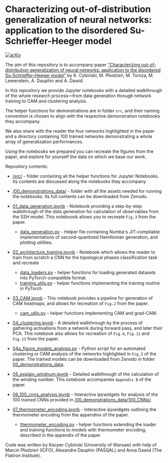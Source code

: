 # Characterizing out-of-distribution generalization of neural networks: application to the disordered Su-Schrieffer-Heeger model

[![arXiv](https://img.shields.io/badge/arXiv-2406.10012-b31b1b.svg?style=plastic)](https://arxiv.org/abs/2406.10012)  

<!-- [![DOI](https://zenodo.org/badge/391143558.svg)](https://zenodo.org/badge/latestdoi/391143558)   -->

The aim of this repository is to accompany paper ["Characterizing out-of-distribution generalization of neural networks: application to the disordered Su-Schrieffer-Heeger model"](https://arxiv.org/abs/2406.10012) by K. Cybiński, M. Płodzień, M. Tomza, M. Lewenstein, A. Dauphin and A. Dawid.   

In this repository we provide Jupyter notebooks with a detailed walkthrough of the whole research process—from data generation through network training to CAM and clustering analysis.   

The helper functions for demonstrations are in folder `src`, and their naming convention is chosen to align with the respective demonstration notebooks they accompany.   

We also share with the reader the four networks highlighted in the paper and a directory containing 100 trained networks demonstrating a whole array of generalization performances. 

Using the notebooks we prepared you can recreate the figures from the paper, and explore for yourself the data on which we base our work.

Repository contents:
* [/src/](./src/) - folder containing all the helper functions for Jupyter Notebooks. Its contents are discussed along the notebooks they accompany.
* [/00_demonstrations_data/](./00_demonstrations_data/) - folder with all the assets needed for running the notebooks. Its full contents can be downloaded from Zenodo.
* [01_data_generation.ipynb](./01_data_generation.ipynb) - Notebook providing a step-by-step walkthrough of the data generation for calculation of observables from the SSH model. This noteboook allows you to recreate `Fig.3` from the paper.
    
    * [data_generation.py](./src/data_generation.py) - Helper file containing Numba's JIT-compilable implementations of second-quantized Hamiltonian generation, and plotting utilities.

* [02_architecture_training.ipynb](./02_architecture_training.ipynb) - Notebook which allows the reader to train from scratch a CNN for the topological phases classification task and recreate 
    * [data_loaders.py](./src/data_loaders.py) - helper functions for loading generated datasets into PyTorch-compatible format.
    * [training_utils.py](./src/training_utils.py) - helper functions implementing the training routine in PyTorch
* [03_CAM.ipynb](./03_CAM.ipynb) - This notebook provides a pipeline for generation of CAM heatmaps, and allows for recreation of `Fig.2` from the paper.
    * [cam_utils.py](src/cam_utils.py) - helper functions implementing CAM and grad-CAM.
* [04_clustering.ipynb](./04_clustering.ipynb) - A detailed walkthrough by the process of gathering activations from a network during forward pass, and later their PCA. This notebook also allows for recreation of `Fig.4`, `Fig.12` and `Fig.13` from the paper.
* [04a_figure_models_analysis.py](./04a_figure_models_analysis.py) - Python script for an automated clustering or CAM analysis of the networks highlighted in `Fig.2` of the paper. The trained models can be downloaded from Zenodo in folder [00_demonstrations_data](./00_demonstrations_data/).
* [05_explain_windnum.ipynb](./05_explain_windnum.ipynb) - Detailed walkthrough of the calculation of the winding number. This notebook accompanies `Appendix B` of the paper.
* [06_100_cnns_analysis.ipynb](./06_100_cnns_analysis.ipynb) - Interactive ipywidgets for analysis of the 100 trained CNNs provided in [/00_demonstrations_data/100_CNNs/](./00_demonstrations_data/100_CNNs/).
* [07_thermometer_encoding.ipynb](./07_thermometer_encoding.ipynb) - Interactive ipywidgets outlining the thermometer encoding from the appendinx of the paper.
    * [thermometer_encoding.py](./src/thermometer_encoding.py) - helper functions extending the loader and training functions to models with thermometer encoding, described in the appendix of the paper


Code was written by Kacper Cybiński (University of Warsaw) with help of Marcin Płodzień (ICFO), Alexandre Dauphin (PASQAL) and Anna Dawid (The Flatiron Institute).